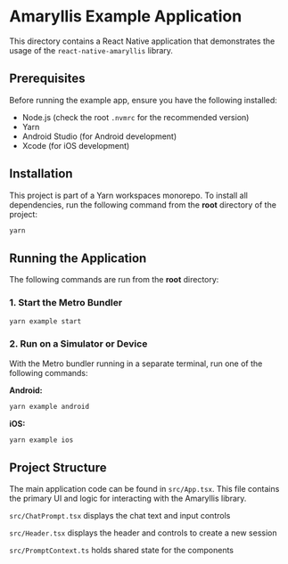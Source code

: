 # Amaryllis Example Application

This directory contains a React Native application that demonstrates the usage of the `react-native-amaryllis` library.

## Prerequisites

Before running the example app, ensure you have the following installed:

- Node.js (check the root `.nvmrc` for the recommended version)
- Yarn
- Android Studio (for Android development)
- Xcode (for iOS development)

## Installation

This project is part of a Yarn workspaces monorepo. To install all dependencies, run the following command from the **root** directory of the project:

```sh
yarn
```

## Running the Application

The following commands are run from the **root** directory:

### 1. Start the Metro Bundler

```sh
yarn example start
```

### 2. Run on a Simulator or Device

With the Metro bundler running in a separate terminal, run one of the following commands:

**Android:**

```sh
yarn example android
```

**iOS:**

```sh
yarn example ios
```

## Project Structure

The main application code can be found in `src/App.tsx`. This file contains the primary UI and logic for interacting with the Amaryllis library.

`src/ChatPrompt.tsx` displays the chat text and input controls

`src/Header.tsx` displays the header and controls to create a new session

`src/PromptContext.ts` holds shared state for the components
